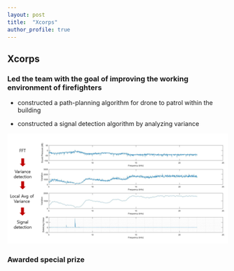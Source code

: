 ```yaml
---
layout: post
title:  "Xcorps"
author_profile: true
---
```


## Xcorps
### Led the team with the goal of improving the working environment of firefighters

- constructed a path-planning algorithm for drone to patrol within the building

- constructed a signal detection algorithm by analyzing variance

![Signal detection Scheme](Xcorps_Signal_detection.PNG)

### Awarded special prize